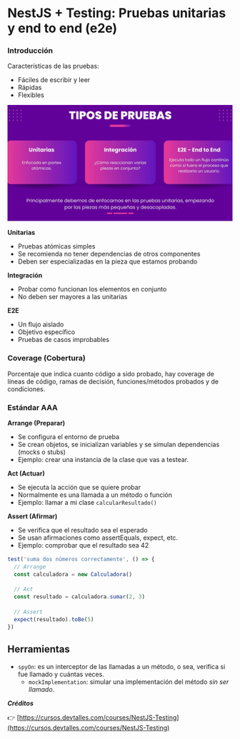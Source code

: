 # NestJS + Testing: Pruebas unitarias y end to end (e2e)

### Introducción

Características de las pruebas:

- Fáciles de escribir y leer
- Rápidas
- Flexibles

![Tipos de prueba](/images/screen01.png)

**Unitarias**

- Pruebas atómicas simples
- Se recomienda no tener dependencias de otros componentes
- Deben ser especializadas en la pieza que estamos probando

**Integración**

- Probar como funcionan los elementos en conjunto
- No deben ser mayores a las unitarias

**E2E**

- Un flujo aislado
- Objetivo específico
- Pruebas de casos improbables

### Coverage (Cobertura)

Porcentaje que indica cuanto código a sido probado, hay coverage de líneas de código, ramas de decisión, funciones/métodos probados y de condiciones.

### Estándar AAA

**Arrange (Preparar)**

- Se configura el entorno de prueba
- Se crean objetos, se inicializan variables y se simulan dependencias (mocks o stubs)
- Ejemplo: crear una instancia de la clase que vas a testear.

**Act (Actuar)**

- Se ejecuta la acción que se quiere probar
- Normalmente es una llamada a un método o función
- Ejemplo: llamar a mi clase `calcularResultado()`

**Assert (Afirmar)**

- Se verifica que el resultado sea el esperado
- Se usan afirmaciones como assertEquals, expect, etc.
- Ejemplo: comprobar que el resultado sea 42

```typescript
test('suma dos números correctamente', () => {
  // Arrange
  const calculadora = new Calculadora()

  // Act
  const resultado = calculadora.sumar(2, 3)

  // Assert
  expect(resultado).toBe(5)
})
```

## Herramientas

- `spyOn`: es un interceptor de las llamadas a un método, o sea, verifica si fue llamado y cuántas veces.
  - `mockImplementation`: simular una implementación del método _sin ser llamado_.

**_Créditos_**

👉 [https://cursos.devtalles.com/courses/NestJS-Testing](https://cursos.devtalles.com/courses/NestJS-Testing)
